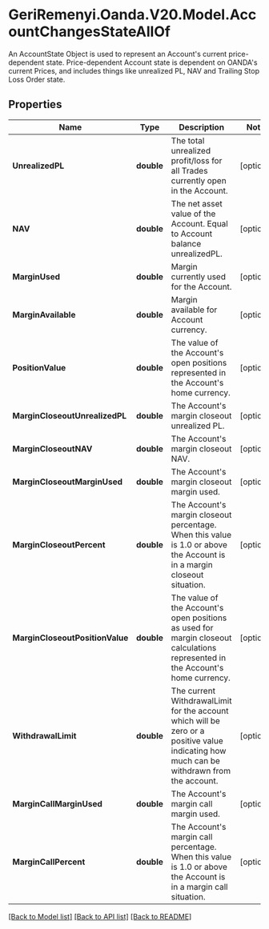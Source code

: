# GeriRemenyi.Oanda.V20.Model.AccountChangesStateAllOf
An AccountState Object is used to represent an Account's current price-dependent state. Price-dependent Account state is dependent on OANDA's current Prices, and includes things like unrealized PL, NAV and Trailing Stop Loss Order state.
## Properties

Name | Type | Description | Notes
------------ | ------------- | ------------- | -------------
**UnrealizedPL** | **double** | The total unrealized profit/loss for all Trades currently open in the Account. | [optional] 
**NAV** | **double** | The net asset value of the Account. Equal to Account balance unrealizedPL. | [optional] 
**MarginUsed** | **double** | Margin currently used for the Account. | [optional] 
**MarginAvailable** | **double** | Margin available for Account currency. | [optional] 
**PositionValue** | **double** | The value of the Account&#39;s open positions represented in the Account&#39;s home currency. | [optional] 
**MarginCloseoutUnrealizedPL** | **double** | The Account&#39;s margin closeout unrealized PL. | [optional] 
**MarginCloseoutNAV** | **double** | The Account&#39;s margin closeout NAV. | [optional] 
**MarginCloseoutMarginUsed** | **double** | The Account&#39;s margin closeout margin used. | [optional] 
**MarginCloseoutPercent** | **double** | The Account&#39;s margin closeout percentage. When this value is 1.0 or above the Account is in a margin closeout situation. | [optional] 
**MarginCloseoutPositionValue** | **double** | The value of the Account&#39;s open positions as used for margin closeout calculations represented in the Account&#39;s home currency. | [optional] 
**WithdrawalLimit** | **double** | The current WithdrawalLimit for the account which will be zero or a positive value indicating how much can be withdrawn from the account. | [optional] 
**MarginCallMarginUsed** | **double** | The Account&#39;s margin call margin used. | [optional] 
**MarginCallPercent** | **double** | The Account&#39;s margin call percentage. When this value is 1.0 or above the Account is in a margin call situation. | [optional] 

[[Back to Model list]](../README.md#documentation-for-models) [[Back to API list]](../README.md#documentation-for-api-endpoints) [[Back to README]](../README.md)

